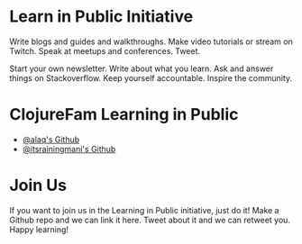 # Learn in Public Initiative

Write blogs and guides and walkthroughs.
   Make video tutorials or stream on Twitch. 
      Speak at meetups and conferences. Tweet.

Start your own newsletter. Write about what you learn.
   Ask and answer things on Stackoverflow. 
      Keep yourself accountable. Inspire the community.

# ClojureFam Learning in Public
- [@alaq's Github](https://github.com/alaq/learning-clojure-in-public/blob/master/posts/2020-06-22.md) 
- [@itsrainingmani's Github](https://github.com/itsrainingmani/learn-clojure-in-public/blob/master/week1/june-22-2020.md) 

# Join Us

If you want to join us in the Learning in Public initiative, just do it! Make a Github repo and we can link it here. Tweet about it and we can retweet you. Happy learning!


